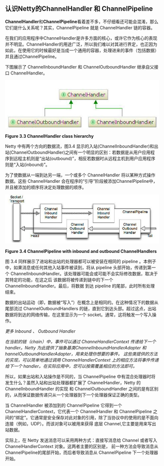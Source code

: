 ## 认识Netty的ChannelHandler 和 ChannelPipeline

**ChannelHandler**和**ChannelPipeline**看着差不多，不仔细看还可能会混淆，那么它们是什么关系呢？其实，ChannelPipeline 就是 ChannelHandler 链的容器。

在我们的应用程序中ChannelHandler是许多方面的核心，或许它作为核心的表现并不明显。ChannelHandler的用途广泛，所以我们难以对其进行界定，也正因为如此，在使用它的时候最好是当成一个通用的容器，处理进来的事件（包括数据）并且通过ChannelPipeline。

下图展示了 ChannelInboundHandler 和 ChannelOutboundHandler 继承自父接口 ChannelHandler。

![Figure%203](img/1502159311316226.jpg)

**Figure 3.3 ChannelHandler class hierarchy**

Netty 中有两个方向的数据流，图3.4 显示的入站(ChannelInboundHandler)和出站(ChannelOutboundHandler)之间有一个明显的区别：若数据是从用户应用程序到远程主机则是“出站(outbound)”，相反若数据时从远程主机到用户应用程序则是“入站(inbound)”。

为了使数据从一端到达另一端，一个或多个 ChannelHandler 将以某种方式操作数据。这些 ChannelHandler 会在程序的“引导”阶段被添加ChannelPipeline中，并且被添加的顺序将决定处理数据的顺序。

![Figure%203](img/1502159325575539.jpg)

**Figure 3.4 ChannelPipeline with inbound and outbound ChannelHandlers**

图 3.4 同样展示了进站和出站的处理器都可以被安装在相同的 pipeline 。本例子中，如果消息或任何其他入站事件被读到，将从 pipeline 头部开始，传递到第一个 ChannelInboundHandler。该处理器可能会或可能不会实际修改数据，取决于其特定的功能，在这之后 该数据将被传递到链中的下一个 ChannelInboundHandler。最后，将数据 到达 pipeline 的尾部，此时所有处理结束。

数据的出站运动（即，数据被“写入”）在概念上是相同的。在这种情况下的数据从尾部流过 ChannelOutboundHandlers 的链，直到它到达头部。超过这点，出站数据将到达的网络传输，在这里显示为一个 socket。通常，这将触发一个写入操作。

*更多 Inbound 、 Outbound Handler*

*在当前的链（chain）中，事件可以通过 ChanneHandlerContext 传递给下一个 handler。Netty 为此提供了抽象基类ChannelInboundHandlerAdapter 和 hannelOutboundHandlerAdapter，用来处理你想要的事件。 这些类提供的方法的实现，可以简单地通过调用 ChannelHandlerContext 上的相应方法将事件传递给下一个 handler。在实际应用中，您可以按需覆盖相应的方法即可。*

所以，如果出站和入站操作是不同的，当 ChannelPipeline 中有混合处理器时将发生什么？虽然入站和出站处理器都扩展了 ChannelHandler，Netty 的 ChannelInboundHandler 的实现 和 ChannelOutboundHandler 之间的是有区别的，从而保证数据传递只从一个处理器到下一个处理器保证正确的类型。

当 ChannelHandler 被添加到的 ChannelPipeline 它得到一个 ChannelHandlerContext，它代表一个 ChannelHandler 和 ChannelPipeline 之间的“绑定”。它通常是安全保存对此对象的引用，除了当协议中的使用的是不面向连接（例如，UDP）。而该对象可以被用来获得 底层 Channel,它主要是用来写出站数据。

实际上，在 Netty 发送消息可以采用两种方式：直接写消息给 Channel 或者写入 ChannelHandlerContext 对象。这两者主要的区别是， 前一种方法会导致消息从 ChannelPipeline的尾部开始，而后者导致消息从 ChannelPipeline 下一个处理器开始。